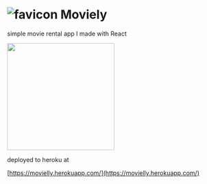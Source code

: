 # ![favicon](https://user-images.githubusercontent.com/57163971/90099546-a3892980-dd32-11ea-95f6-09a86a557381.png) Moviely 

simple movie rental app I made with React 

<img height=250px src='https://user-images.githubusercontent.com/57163971/90099437-66249c00-dd32-11ea-8667-2e51b368feb7.png'/>



deployed to heroku at

[https://movielly.herokuapp.com/](https://movielly.herokuapp.com/)

